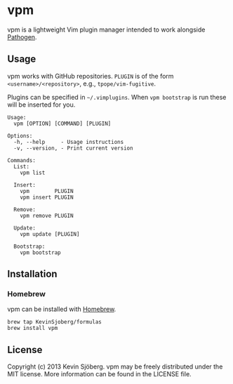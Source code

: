 # vpm

vpm is a lightweight Vim plugin manager intended to work alongside
[Pathogen](https://github.com/tpope/vim-pathogen).

## Usage

vpm works with GitHub repositories. `PLUGIN` is of the form
`<username>/<repository>`, e.g., `tpope/vim-fugitive`.

Plugins can be specified in `~/.vimplugins`. When `vpm bootstrap` is run these
will be inserted for you.

```
Usage:
  vpm [OPTION] [COMMAND] [PLUGIN]

Options:
  -h, --help     - Usage instructions
  -v, --version, - Print current version

Commands:
  List:
    vpm list

  Insert:
    vpm        PLUGIN
    vpm insert PLUGIN

  Remove:
    vpm remove PLUGIN

  Update:
    vpm update [PLUGIN]

  Bootstrap:
    vpm bootstrap
```

## Installation

### Homebrew

vpm can be installed with [Homebrew](http://brew.sh/).

    brew tap KevinSjoberg/formulas
    brew install vpm


## License

Copyright (c) 2013 Kevin Sjöberg. vpm may be freely distributed under the MIT
license. More information can be found in the LICENSE file.
